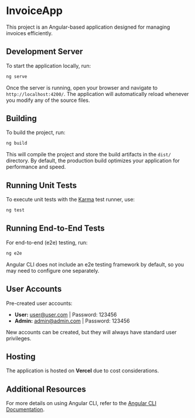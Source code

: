 # InvoiceApp

This project is an Angular-based application designed for managing invoices efficiently.

## Development Server

To start the application locally, run:

```bash
ng serve
```

Once the server is running, open your browser and navigate to `http://localhost:4200/`. The application will automatically reload whenever you modify any of the source files.

## Building

To build the project, run:

```bash
ng build
```

This will compile the project and store the build artifacts in the `dist/` directory. By default, the production build optimizes your application for performance and speed.

## Running Unit Tests

To execute unit tests with the [Karma](https://karma-runner.github.io) test runner, use:

```bash
ng test
```

## Running End-to-End Tests

For end-to-end (e2e) testing, run:

```bash
ng e2e
```

Angular CLI does not include an e2e testing framework by default, so you may need to configure one separately.

## User Accounts

Pre-created user accounts:

- **User:** user@user.com | Password: 123456
- **Admin:** admin@admin.com | Password: 123456

New accounts can be created, but they will always have standard user privileges.

## Hosting

The application is hosted on **Vercel** due to cost considerations.

## Additional Resources

For more details on using Angular CLI, refer to the [Angular CLI Documentation](https://angular.dev/tools/cli).
